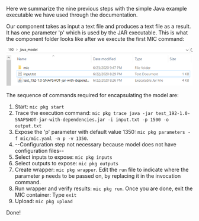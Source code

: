 Here we summarize the nine previous steps with the simple Java example executable we have used through the documentation.

Our component takes as input a text file and produces a text file as a result. It has one parameter 'p' which is used by the JAR executable. This is what the component folder looks like after we execute the first MIC command:

![Diagram](figures/folder.png)

The sequence of commands required for encapsulating the model are:

1. Start: `mic pkg start`
2. Trace the execution command: `mic pkg trace java -jar test_192-1.0-SNAPSHOT-jar-with-dependencies.jar -i input.txt -p 1500 -o output.txt`
3. Expose the 'p' parameter with default value 1350: `mic pkg parameters -f mic/mic.yaml -n p -v 1350`.   
4. --Configuration step not necessary because model does not have configuration files--
5. Select inputs to expose: `mic pkg inputs`
6. Select outputs to expose: `mic pkg outputs`
7. Create wrapper: `mic pkg wrapper`. Edit the `run` file to indicate where the parameter `p` needs to be passed on, by replacing it in the invocation command.
8. Run wrapper and verify results: `mic pkg run`. Once you are done, exit the MIC container: Type `exit`
9. Upload: `mic pkg upload`

Done!



